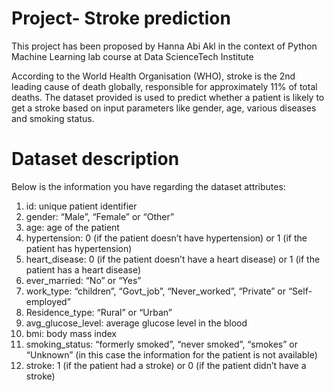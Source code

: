 # Project- Stroke prediction
This project has been proposed by Hanna Abi Akl in the context of Python Machine Learning lab course at Data ScienceTech Institute

According to the World Health Organisation (WHO), stroke is the 2nd leading cause of death globally, responsible for approximately 11% of total deaths. The dataset provided is used to predict whether a patient is likely to get a stroke based on input parameters like gender, age, various diseases and smoking status.

# Dataset description
Below is the information you have regarding the dataset attributes:

1) id: unique patient identifier 
2) gender: “Male”, “Female” or “Other” 
3) age: age of the patient 
4) hypertension: 0 (if the patient doesn’t have hypertension) or 1 (if the patient has hypertension)
5) heart_disease: 0 (if the patient doesn’t have a heart disease) or 1 (if the patient has a heart disease) 
6) ever_married: “No” or “Yes” 
7) work_type: “children”, “Govt_job”, “Never_worked”, “Private” or “Self-employed” 
8) Residence_type: “Rural” or “Urban” 
9) avg_glucose_level: average glucose level in the blood 
10) bmi: body mass index 
11) smoking_status: “formerly smoked”, “never smoked”, “smokes” or “Unknown” (in this case the information for the patient is not available) 
12) stroke: 1 (if the patient had a stroke) or 0 (if the patient didn’t have a stroke)